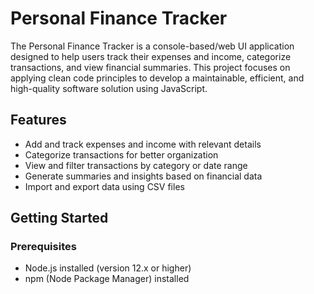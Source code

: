 # Personal Finance Tracker

The Personal Finance Tracker is a console-based/web UI application designed to help users track their expenses and income, categorize transactions, and view financial summaries. This project focuses on applying clean code principles to develop a maintainable, efficient, and high-quality software solution using JavaScript.

## Features

- Add and track expenses and income with relevant details
- Categorize transactions for better organization
- View and filter transactions by category or date range
- Generate summaries and insights based on financial data
- Import and export data using CSV files

## Getting Started

### Prerequisites

- Node.js installed (version 12.x or higher)
- npm (Node Package Manager) installed